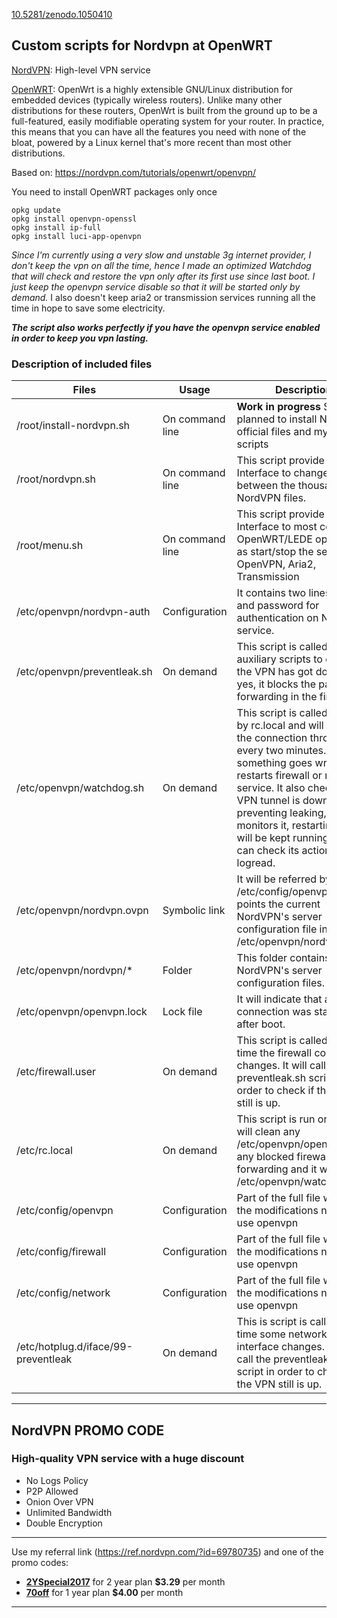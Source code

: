 [10.5281/zenodo.1050410](https://doi.org/10.5281/zenodo.1050410)

## Custom scripts for Nordvpn at OpenWRT

[NordVPN](https://ref.nordvpn.com/?id=69780735): High-level VPN service 

[OpenWRT](http://www.openwrt.org): OpenWrt is a highly extensible GNU/Linux distribution for embedded devices (typically wireless routers). Unlike many other distributions for these routers, OpenWrt is built from the ground up to be a full-featured, easily modifiable operating system for your router. In practice, this means that you can have all the features you need with none of the bloat, powered by a Linux kernel that's more recent than most other distributions.

Based on: https://nordvpn.com/tutorials/openwrt/openvpn/

You need to install OpenWRT packages only once
```
opkg update
opkg install openvpn-openssl
opkg install ip-full
opkg install luci-app-openvpn
```

*Since I'm currently using a very slow and unstable 3g internet provider, I don't keep the vpn on all the time, hence I made an optimized Watchdog that will check and restore the vpn only after its first use since last boot. I just keep the openvpn service disable so that it will be started only by demand.* I also doesn't keep aria2 or transmission services running all the time in hope to save some electricity.

***The script also works perfectly if you have the openvpn service enabled in order to keep you vpn lasting.***

### Description of included files

Files|Usage|Description
---|---|---
/root/install-nordvpn.sh|On command line|**Work in progress** Script planned to install NordVPN official files and my custom scripts
/root/nordvpn.sh|On command line|This script provide a User Interface to change between the thousands of NordVPN files.
/root/menu.sh|On command line|This script provide a User Interface to most common OpenWRT/LEDE operations as start/stop the services OpenVPN, Aria2, Transmission
/etc/openvpn/nordvpn-auth|Configuration|It contains two lines: email and password for authentication on NordVPN service.
/etc/openvpn/preventleak.sh|On demand|This script is called by the auxiliary scripts to check if the VPN has got down. If yes, it blocks the packet forwarding in the firewall.
/etc/openvpn/watchdog.sh|On demand|This script is called on boot by rc.local and will monitor the connection through ping every two minutes. If something goes wrong, it restarts firewall or network service. It also checks if the VPN tunnel is down, preventing leaking, and monitors it, restarting it. It will be kept running. You can check its actions on logread.
/etc/openvpn/nordvpn.ovpn|Symbolic link|It will be referred by /etc/config/openvpn. It points the current NordVPN's server configuration file in /etc/openvpn/nordvpn/
/etc/openvpn/nordvpn/\*|Folder|This folder contains all NordVPN's server configuration files.
/etc/openvpn/openvpn.lock|Lock file|It will indicate that a VPN connection was started after boot.
/etc/firewall.user|On demand|This script is called every time the firewall conditions changes. It will call the preventleak.sh script in order to check if the VPN still is up.
/etc/rc.local|On demand|This script is run on boot. It will clean any /etc/openvpn/openvpn.lock, any blocked firewall forwarding and it will run /etc/openvpn/watchdog.sh
/etc/config/openvpn|Configuration|Part of the full file where is the modifications needed to use openvpn
/etc/config/firewall|Configuration|Part of the full file where is the modifications needed to use openvpn
/etc/config/network|Configuration|Part of the full file where is the modifications needed to use openvpn
/etc/hotplug.d/iface/99-preventleak|On demand|This is script is called every time some network interface changes. It will call the preventleak.sh script in order to check if the VPN still is up. 

---
## NordVPN PROMO CODE
### High-quality VPN service with a huge discount
- No Logs Policy
- P2P Allowed
- Onion Over VPN
- Unlimited Bandwidth
- Double Encryption
---

Use my referral link (https://ref.nordvpn.com/?id=69780735) and one of the promo codes:
- [**2YSpecial2017**](https://ref.nordvpn.com/?id=69780735) for 2 year plan **$3.29** per month
- [**70off**](https://ref.nordvpn.com/?id=69780735) for 1 year plan **$4.00** per month
----
